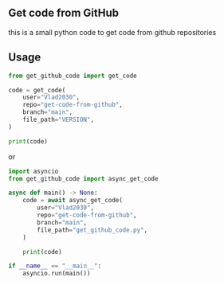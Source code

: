 ## Get code from GitHub
this is a small python code to get code from github repositories

## Usage
```python
from get_github_code import get_code

code = get_code(
    user="Vlad2030",
    repo="get-code-from-github",
    branch="main",
    file_path="VERSION",
)

print(code)
```

or

```python
import asyncio
from get_github_code import async_get_code

async def main() -> None:
    code = await async_get_code(
        user="Vlad2030",
        repo="get-code-from-github",
        branch="main",
        file_path="get_github_code.py",
    )

    print(code)

if __name__ == "__main__":
    asyncio.run(main())
```
